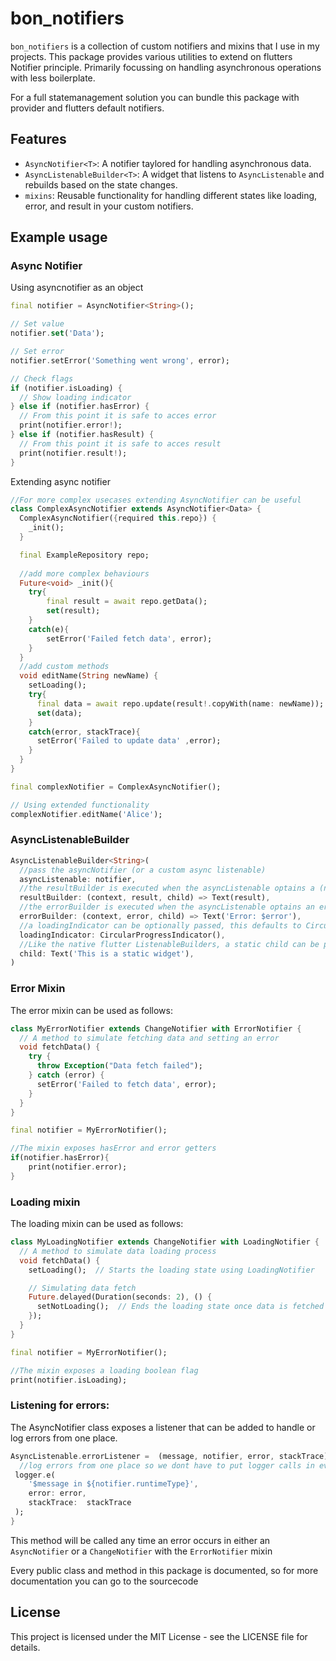 # bon_notifiers

`bon_notifiers` is a collection of custom notifiers and mixins that I use in my projects. This package provides various utilities to extend on flutters Notifier principle. Primarily focussing on handling asynchronous operations with less boilerplate.

For a full statemanagement solution you can bundle this package with provider and flutters default notifiers.

## Features

- `AsyncNotifier<T>`: A notifier taylored for handling asynchronous data.
- `AsyncListenableBuilder<T>`: A widget that listens to `AsyncListenable` and rebuilds based on the state changes.
- `mixins`: Reusable functionality for handling different states like loading, error, and result in your custom notifiers.

## Example usage
### Async Notifier
Using asyncnotifier as an object
```dart
final notifier = AsyncNotifier<String>();

// Set value
notifier.set('Data');

// Set error
notifier.setError('Something went wrong', error);

// Check flags
if (notifier.isLoading) {
  // Show loading indicator
} else if (notifier.hasError) {
  // From this point it is safe to acces error
  print(notifier.error!);
} else if (notifier.hasResult) {
  // From this point it is safe to acces result
  print(notifier.result!);
}
```
Extending async notifier
```dart
//For more complex usecases extending AsyncNotifier can be useful
class ComplexAsyncNotifier extends AsyncNotifier<Data> {
  ComplexAsyncNotifier({required this.repo}) {
    _init();
  }

  final ExampleRepository repo;
  
  //add more complex behaviours
  Future<void> _init(){
    try{
        final result = await repo.getData();
        set(result);
    }
    catch(e){
        setError('Failed fetch data', error);
    }
  }
  //add custom methods
  void editName(String newName) {
    setLoading();
    try{
      final data = await repo.update(result!.copyWith(name: newName));
      set(data);
    }
    catch(error, stackTrace){
      setError('Failed to update data' ,error);
    }
  }
}

final complexNotifier = ComplexAsyncNotifier();

// Using extended functionality
complexNotifier.editName('Alice');
```


### AsyncListenableBuilder
```dart
AsyncListenableBuilder<String>(
  //pass the asyncNotifier (or a custom async listenable)
  asyncListenable: notifier,
  //the resultBuilder is executed when the asyncListenable optains a (new) result
  resultBuilder: (context, result, child) => Text(result),
  //the errorBuilder is executed when the asyncListenable optains an error
  errorBuilder: (context, error, child) => Text('Error: $error'),
  //a loadingIndicator can be optionally passed, this defaults to CircularProgressIndicator.adaptive
  loadingIndicator: CircularProgressIndicator(),
  //Like the native flutter ListenableBuilders, a static child can be provided if a part of the widget tree is not dependant on the notifier
  child: Text('This is a static widget'),
)
```

### Error Mixin
The error mixin can be used as follows:
```dart
class MyErrorNotifier extends ChangeNotifier with ErrorNotifier {
  // A method to simulate fetching data and setting an error
  void fetchData() {
    try {
      throw Exception("Data fetch failed");
    } catch (error) {
      setError('Failed to fetch data', error);
    }
  }
}

final notifier = MyErrorNotifier();

//The mixin exposes hasError and error getters
if(notifier.hasError){
    print(notifier.error);
}
```
### Loading mixin
The loading mixin can be used as follows:
```dart
class MyLoadingNotifier extends ChangeNotifier with LoadingNotifier {
  // A method to simulate data loading process
  void fetchData() {
    setLoading();  // Starts the loading state using LoadingNotifier

    // Simulating data fetch
    Future.delayed(Duration(seconds: 2), () {
      setNotLoading();  // Ends the loading state once data is fetched
    });
  }
}

final notifier = MyErrorNotifier();

//The mixin exposes a loading boolean flag
print(notifier.isLoading);
```

### Listening for errors:
The AsyncNotifier class exposes a listener that can be added to handle or log errors from one place.
```dart
AsyncListenable.errorListener =  (message, notifier, error, stackTrace){
  //log errors from one place so we dont have to put logger calls in every notifier
 logger.e(
    '$message in ${notifier.runtimeType}', 
    error: error, 
    stackTrace:  stackTrace
 );
}
```
This method will be called any time an error occurs in either an `AsyncNotifier` or a `ChangeNotifier` with the `ErrorNotifier` mixin

Every public class and method in this package is documented, so for more documentation you can go to the sourcecode

## License
This project is licensed under the MIT License - see the LICENSE file for details.
